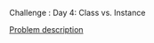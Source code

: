 Challenge : Day 4: Class vs. Instance

<a href = "https://www.hackerrank.com/challenges/30-class-vs-instance/problem">Problem description</a>
